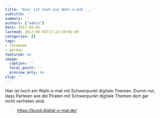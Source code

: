 ```yaml
---
title: 'Hier ist noch ein Wahl-o-mat ...'
subtitle: ''
summary: ''
authors: ["admin"]
date: 2017-09-05
lastmod: 2017-09-05T17:13:19+02:00
categories: []
tags:
- facebook
- german
featured: no
image:
  caption: ''
  focal_point: ''
  preview_only: no
slug: ''
---
```

Hier ist noch ein Wahl-o-mat mit Schwerpunkt digitale Themen. Dumm nur, dass Parteien wie die Piraten mit Schwerpunkt digitale Themen dort gar nicht vertreten sind.
> https://bund.digital-o-mat.de/


